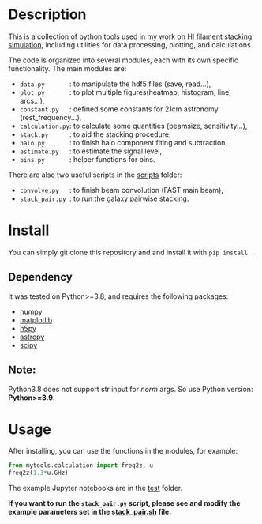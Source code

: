 # Description
This is a collection of python tools used in my work on [HI filament stacking simulation](https://arxiv.org/abs/2411.03988), including utilities for data processing, plotting, and calculations. 

The code is organized into several modules, each with its own specific functionality.
The main modules are:
* ```data.py       ```: to manipulate the hdf5 files (save, read...),
* ```plot.py       ```: to plot multiple figures(heatmap, histogram, line, arcs...),
* ```constant.py   ```: defined some constants for 21cm astronomy (rest_frequency...),
* ```calculation.py```: to calculate some quantities (beamsize, sensitivity...),
* ```stack.py      ```: to aid the stacking procedure,
* ```halo.py       ```: to finish halo component fiting and subtraction,
* ```estimate.py   ```: to estimate the signal level,
* ```bins.py       ```: helper functions for bins.

There are also two useful scripts in the [scripts](scripts) folder:
* ```convolve.py   ```: to finish beam convolution (FAST main beam),
* ```stack_pair.py ```: to run the galaxy pairwise stacking.

# Install
You can simply git clone this repository and and install it with ```pip install .```

## Dependency
It was tested on Python>=3.8, and requires the following packages:
* [numpy](https://numpy.org/)
* [matplotlib](https://matplotlib.org/)
* [h5py](https://www.h5py.org/)
* [astropy](https://www.astropy.org/)
* [scipy](https://scipy.org/)

## Note:
Python3.8 does not support str input for *norm* args. 
So use Python version: **Python>=3.9**.


# Usage

After installing, you can use the functions in the modules, for example:
```py
from mytools.calculation import freq2z, u
freq2z(1.3*u.GHz)
```

The example Jupyter notebooks are in the [test](test) folder.


**If you want to run the ```stack_pair.py``` script, please see and modify the example parameters set in the [stack_pair.sh](slurm/stack_pair.sh) file.**







